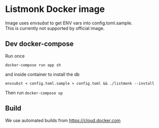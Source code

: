 # Listmonk Docker image
Image uses *envsubst* to get ENV vars into config.toml.sample.  
This is currently not supported by official image.

## Dev docker-compose
Run once

    docker-compose run app sh

and inside container to install the db

    envsubst < config.toml.sample > config.toml && ./listmonk --install

Then run `docker-compose up`

## Build
We use automated builds from https://cloud.docker.com
